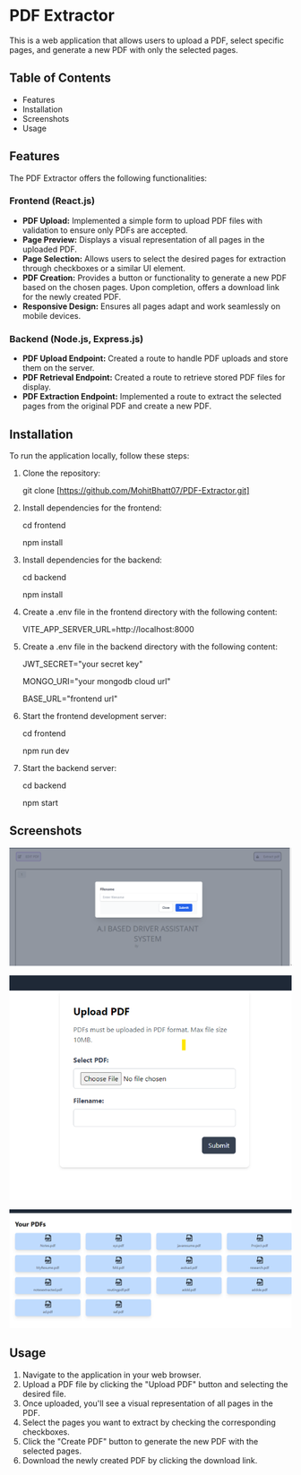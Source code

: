 # PDF Extractor

This is a web application that allows users to upload a PDF, select specific pages, and generate a new PDF with only the selected pages.

## Table of Contents

* Features
* Installation
* Screenshots
* Usage

## Features

The PDF Extractor offers the following functionalities:

### Frontend (React.js)

* **PDF Upload:** Implemented a simple form to upload PDF files with validation to ensure only PDFs are accepted.
* **Page Preview:** Displays a visual representation of all pages in the uploaded PDF.
* **Page Selection:** Allows users to select the desired pages for extraction through checkboxes or a similar UI element.
* **PDF Creation:** Provides a button or functionality to generate a new PDF based on the chosen pages. Upon completion, offers a download link for the newly created PDF.
* **Responsive Design:** Ensures all pages adapt and work seamlessly on mobile devices.

### Backend (Node.js, Express.js)

* **PDF Upload Endpoint:** Created a route to handle PDF uploads and store them on the server.
* **PDF Retrieval Endpoint:** Created a route to retrieve stored PDF files for display.
* **PDF Extraction Endpoint:** Implemented a route to extract the selected pages from the original PDF and create a new PDF. 

## Installation

To run the application locally, follow these steps:

1. Clone the repository:

    git clone [https://github.com/MohitBhatt07/PDF-Extractor.git]

2. Install dependencies for the frontend:

    cd frontend

    npm install

3.  Install dependencies for the backend:

    cd backend

    npm install

4.  Create a .env file in the frontend directory with the following content:

    VITE_APP_SERVER_URL=http://localhost:8000

5.  Create a .env file in the backend directory with the following content:

    JWT_SECRET="your secret key"

    MONGO_URI="your mongodb cloud url"

    BASE_URL="frontend url"

6.  Start the frontend development server:
    
    cd frontend

    npm run dev

7. Start the backend server:
    
    cd backend

    npm start


## Screenshots

![alt text](Frontend/src/assets/extractPdf.png)

![alt text](Frontend/src/assets/uploadPic.png)

![alt text](Frontend/src/assets/pdfsPic.png)

## Usage

  1. Navigate to the application in your web browser.
  2. Upload a PDF file by clicking the "Upload PDF" button and selecting the desired file.
  3. Once uploaded, you'll see a visual representation of all pages in the PDF.
  4. Select the pages you want to extract by checking the corresponding checkboxes.
  5. Click the "Create PDF" button to generate the new PDF with the selected pages.
  6. Download the newly created PDF by clicking the download link.




